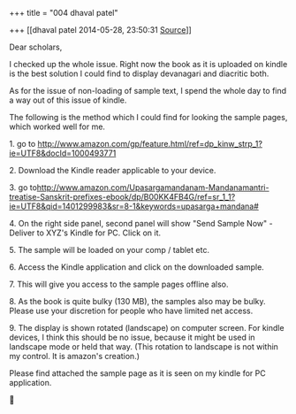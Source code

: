 +++
title = "004 dhaval patel"

+++
[[dhaval patel	2014-05-28, 23:50:31 [Source](https://groups.google.com/g/samskrita/c/3xuDgCwgyo0)]]



Dear scholars,

I checked up the whole issue. Right now the book as it is uploaded on kindle is the best solution I could find to display devanagari and diacritic both.

  

As for the issue of non-loading of sample text, I spend the whole day to find a way out of this issue of kindle.

  

The following is the method which I could find for looking the sample pages, which worked well for me.

  

1\. go to <http://www.amazon.com/gp/feature.html/ref=dp_kinw_strp_1?ie=UTF8&docId=1000493771>

2\. Download the Kindle reader applicable to your device.

3\. go to<http://www.amazon.com/Upasargamandanam-Mandanamantri-treatise-Sanskrit-prefixes-ebook/dp/B00KK4FB4G/ref=sr_1_1?ie=UTF8&qid=1401299983&sr=8-1&keywords=upasarga+mandana#>

4\. On the right side panel, second panel will show "Send Sample Now" - Deliver to XYZ's Kindle for PC. Click on it.

5\. The sample will be loaded on your comp / tablet etc.

6\. Access the Kindle application and click on the downloaded sample.

7\. This will give you access to the sample pages offline also.

8\. As the book is quite bulky (130 MB), the samples also may be bulky. Please use your discretion for people who have limited net access.

9\. The display is shown rotated (landscape) on computer screen. For kindle devices, I think this should be no issue, because it might be used in landscape mode or held that way. (This rotation to landscape is not within my control. It is amazon's creation.)

  

Please find attached the sample page as it is seen on my kindle for PC application.

  

  



